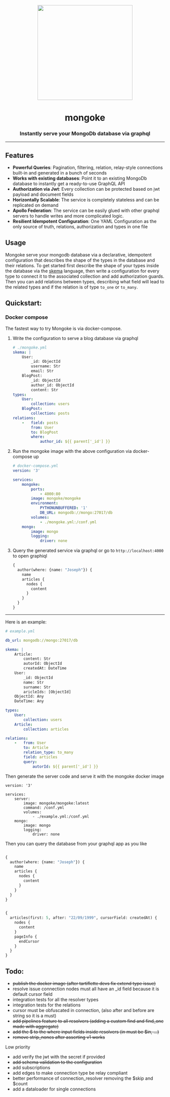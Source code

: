 <p align="center">
  <img width="300" src="https://github.com/remorses/mongoke/blob/master/.github/logo.jpg?raw=true">
</p>
<h1 align="center">mongoke</h1>
<h3 align="center">Instantly serve your MongoDb database via graphql</h3>

-------------------

## Features

* **Powerful Queries**: Pagination, filtering, relation, relay-style connections built-in and generated in a bunch of seconds
* **Works with existing databases**: Point it to an existing MongoDb database to instantly get a ready-to-use GraphQL API
* **Authorization via Jwt**: Every collection can be protected based on jwt payload and document fields
* **Horizontally Scalable**: The service is completely stateless and can be replicated on demand
* **Apollo Federation**: The service can be easily glued with other graphql servers to handle writes and more complicated logic.
* **Resilient Idempotent Configuration**: One YAML Configuration as the only source of truth, relations, authorization and types in one file


## Usage
Mongoke serve your mongodb database via a declarative, idempotent configuration that describes the shape of the types in the database and their relations.
To get started first describe the shape of your types inside the database via the [skema](https://github.com/remorses/skema) language, then write a configuration for every type to connect it to the associated collection and add authorization guards.
Then you can add relations between types, describing what field will lead to the related types and if the relation is of type `to_one` or `to_many`.

## Quickstart:

### Docker compose

The fastest way to try Mongoke is via docker-compose.

1. Write the configuration to serve a blog database via graphql
    ```yml
    # ./mongoke.yml
    skema: |
        User:
            _id: ObjectId
            username: Str
            email: Str
        BlogPost:
            _id: ObjectId
            author_id: ObjectId
            content: Str
    types:
        User:
            collection: users
        BlogPost:
            collection: posts
    relations:
        -   field: posts
            from: User
            to: BlogPost
            where:
                author_id: ${{ parent['_id'] }}
    ```
2. Run the mongoke image with the above configuration via docker-compose up
    ```yml
    # docker-compose.yml
    version: '3'

    services:
        mongoke:
            ports:
                - 4000:80
            image: mongoke/mongoke
            environment: 
                PYTHONUNBUFFERED: '1'
                DB_URL: mongodb://mongo:27017/db
            volumes: 
                - ./mongoke.yml:/conf.yml  
        mongo:
            image: mongo
            logging: 
                driver: none

    ```
3. Query the generated service via graphql or go to `http://localhost:4000` to open graphiql
    ```graphql
    {
      author(where: {name: "Joseph"}) {
        name
        articles {
          nodes {
            content
          }
        }
      }
    }
    ```
------

Here is an example:
```yaml
# example.yml

db_url: mongodb://mongo:27017/db

skema: |
    Article:
        content: Str
        autorId: ObjectId
        createdAt: DateTime
    User:
        _id: ObjectId
        name: Str
        surname: Str
        aricleIds: [ObjectId]
    ObjectId: Any
    DateTime: Any

types:
    User:
        collection: users
    Article:
        collection: articles

relations:
    -   from: User
        to: Article
        relation_type: to_many
        field: articles
        query:
            autorId: ${{ parent['_id'] }}
```

Then generate the server code and serve it with the mongoke docker image
```
version: '3'

services:
    server:
        image: mongoke/mongoke:latest
        command: /conf.yml
        volumes: 
            - ./example.yml:/conf.yml
    mongo:
        image: mongo
        logging: 
            driver: none
```

Then you can query the database from your graphql app as you like

```graphql

{
  author(where: {name: "Joseph"}) {
    name
    articles {
      nodes {
        content
      }
    }
  }
}
```

```graphql

{
  articles(first: 5, after: "22/09/1999", cursorField: createdAt) {
    nodes {
      content
    }
    pageInfo {
      endCursor
    }
  }
}
```

## Todo:
- ~~publish the docker image (after tartiflette devs fix extend type issue)~~
- resolve issue connection nodes must all have an _id field because it is default cursor field
- integration tests for all the resolver types
- integration tests for the relations
- cursor must be obfuscated in connection, (also after and before are string so it is a must)
- ~~add pipelines feature to all resolvers (adding a custom find and find_one made with aggregate)~~
- ~~add the $ to the where input fields inside resolvers (in must be $in, ...)~~
- ~~remove strip_nones after asserting v1 works~~

Low priority
- add verify the jwt with the secret if provided
- ~~add schema validation to the configuration~~
- add subscriptions
- add edges to make connection type be relay compliant 
- better performance of connection_resolver removing the $skip and $count
- add a dataloader for single connections
